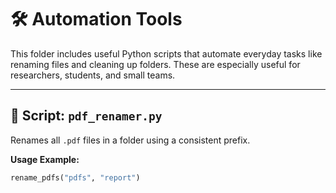 # 🛠️ Automation Tools

This folder includes useful Python scripts that automate everyday tasks like renaming files and cleaning up folders. These are especially useful for researchers, students, and small teams.

---

## 🔄 Script: `pdf_renamer.py`

Renames all `.pdf` files in a folder using a consistent prefix.

**Usage Example:**
```python
rename_pdfs("pdfs", "report")
